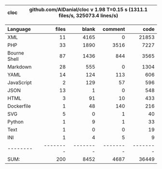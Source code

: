 cloc|github.com/AlDanial/cloc v 1.98  T=0.15 s (1311.1 files/s, 325073.4 lines/s)
--- | ---

Language|files|blank|comment|code
:-------|-------:|-------:|-------:|-------:
XML|11|4165|0|21853
PHP|33|1890|3516|7227
Bourne Shell|87|1436|844|3565
Markdown|28|555|0|1304
YAML|14|124|113|606
JavaScript|2|129|57|596
JSON|13|1|0|548
HTML|3|91|10|433
Dockerfile|1|48|140|216
SVG|5|0|1|40
Python|1|9|1|33
Text|1|0|0|19
INI|1|4|5|9
--------|--------|--------|--------|--------
SUM:|200|8452|4687|36449
